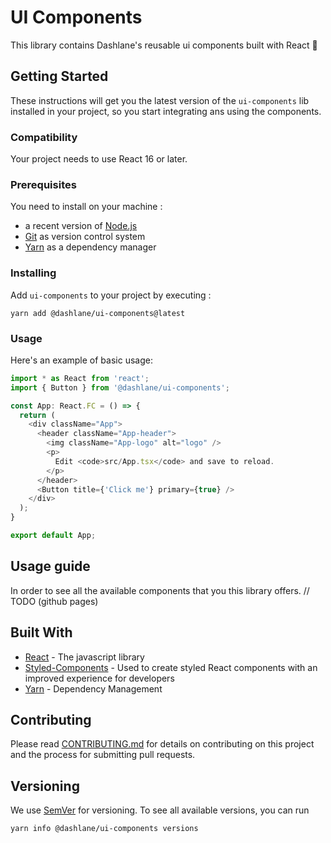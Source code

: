 # UI Components

This library contains Dashlane's reusable ui components built with React 🎉

## Getting Started

These instructions will get you the latest version of the `ui-components` lib installed in your project, so you start integrating ans using the components.

### Compatibility

Your project needs to use React 16 or later.
 
### Prerequisites

You need to install on your machine :
- a recent version of [Node.js](https://nodejs.org/) 
- [Git](https://git-scm.com/book/en/v2/Getting-Started-Installing-Git) as version control system 
- [Yarn](https://yarnpkg.com/lang/en/docs/install/#mac-stable) as a dependency manager

### Installing

Add `ui-components` to your project by executing :

```
yarn add @dashlane/ui-components@latest
```

### Usage
Here's an example of basic usage:

```typescript jsx
import * as React from 'react';
import { Button } from '@dashlane/ui-components';

const App: React.FC = () => {
  return (
    <div className="App">
      <header className="App-header">
        <img className="App-logo" alt="logo" />
        <p>
          Edit <code>src/App.tsx</code> and save to reload.
        </p>
      </header>
      <Button title={'Click me'} primary={true} />
    </div>
  );
}

export default App;

```
## Usage guide

In order to see all the available components that you this library offers.
// TODO (github pages)
## Built With

* [React](https://reactjs.org/) - The javascript library
* [Styled-Components](https://www.styled-components.com/) - Used to create styled React components with an improved experience for developers
* [Yarn](https://yarnpkg.com/lang/en/docs/) - Dependency Management

## Contributing

Please read [CONTRIBUTING.md](https://gist.github.com/PurpleBooth/b24679402957c63ec426) for details on contributing on this project and the process for submitting pull requests.

## Versioning

We use [SemVer](http://semver.org/) for versioning. To see all available versions, you can run 
```
yarn info @dashlane/ui-components versions
```

